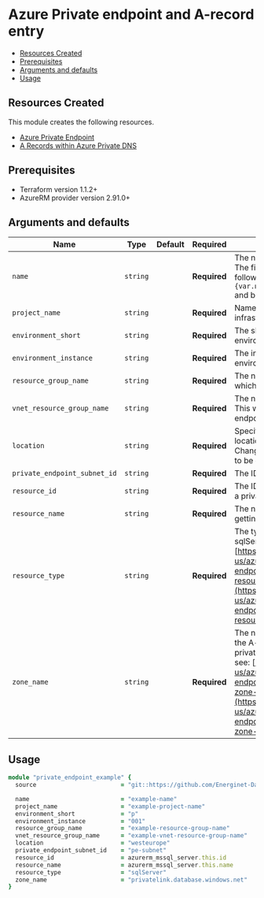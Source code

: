 # Azure Private endpoint and A-record entry

- [Resources Created](#resources-created)
- [Prerequisites](#prerequisites)
- [Arguments and defaults](#arguments-and-defaults)
- [Usage](#usage)

## Resources Created

This module creates the following resources.

- [Azure Private Endpoint](https://registry.terraform.io/providers/hashicorp/azurerm/latest/docs/resources/private_endpoint)
- [A Records within Azure Private DNS](https://registry.terraform.io/providers/hashicorp/azurerm/latest/docs/resources/private_dns_a_record)

## Prerequisites

- Terraform version 1.1.2+
- AzureRM provider version 2.91.0+

## Arguments and defaults

| Name | Type | Default | Required | Description |
|-|-|-|-|-|
| `name` | `string` | | **Required** | The name of the private endpoint. The final name of the resource will follow this syntax `pe-{var.name}-${var.environment_short}` and be in lowercase. |
| `project_name` | `string` | | **Required** | Name of the project this infrastructure is a part of. |
| `environment_short` | `string` | | **Required** | The short value name of your environment. |
| `environment_instance` | `string` | | **Required** |  The instance number of your environment. |
| `resource_group_name` | `string` | | **Required** | The name of the resource group in which to create the Function App. |
| `vnet_resource_group_name` | `string` | | **Required** | The name of the vnet resource group. This will be used to link the private endpoint to the private dns zone |
| `location` | `string` | | **Required** | Specifies the supported Azure location where the resource exists. Changing this forces a new resource to be created. |
| `private_endpoint_subnet_id` | `string` | |  **Required**|  The ID of the private endpoint subnet |
| `resource_id` | `string` | | **Required**|  The ID of the resource that is getting a private endpoint |
| `resource_name` | `string` | | **Required**|  The name of the resource that is getting a private endpoint |
| `resource_type` | `string` | | **Required**|  The type of the resouce (fx. sqlServer) see: [https://docs.microsoft.com/en-us/azure/private-link/private-endpoint-overview#private-link-resource](https://docs.microsoft.com/en-us/azure/private-link/private-endpoint-overview#private-link-resource) |
| `zone_name` | `string` |  | **Required**| The name of the private dns zone that the A-record will be applied to (fx. privatelink.database.windows.net) see: [https://docs.microsoft.com/en-us/azure/private-link/private-endpoint-dns#azure-services-dns-zone-configuration](https://docs.microsoft.com/en-us/azure/private-link/private-endpoint-dns#azure-services-dns-zone-configuration) |

## Usage

```ruby
module "private_endpoint_example" { 
  source                        = "git::https://github.com/Energinet-DataHub/geh-terraform-modules.git//azure/private-endpoint?ref=6.0.0"

  name                          = "example-name"
  project_name                  = "example-project-name"
  environment_short             = "p"
  environment_instance          = "001"
  resource_group_name           = "example-resource-group-name"
  vnet_resource_group_name      = "example-vnet-resource-group-name"
  location                      = "westeurope"
  private_endpoint_subnet_id    = "pe-subnet"
  resource_id                   = azurerm_mssql_server.this.id
  resource_name                 = azurerm_mssql_server.this.name
  resource_type                 = "sqlServer"
  zone_name                     = "privatelink.database.windows.net"
}
